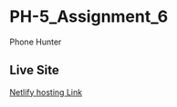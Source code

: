 # PH-5_Assignment_6
Phone Hunter

## Live Site

[Netlify hosting Link](https://musing-noether-875300.netlify.app/)
